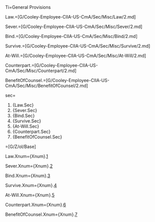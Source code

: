 Ti=General Provisions

Law.=[G/Cooley-Employee-CIIA-US-CmA/Sec/Misc/Law/2.md]

Sever.=[G/Cooley-Employee-CIIA-US-CmA/Sec/Misc/Sever/2.md]

Bind.=[G/Cooley-Employee-CIIA-US-CmA/Sec/Misc/Bind/2.md]

Survive.=[G/Cooley-Employee-CIIA-US-CmA/Sec/Misc/Survive/2.md]

At-Will.=[G/Cooley-Employee-CIIA-US-CmA/Sec/Misc/At-Will/2.md]

Counterpart.=[G/Cooley-Employee-CIIA-US-CmA/Sec/Misc/Counterpart/2.md]

BenefitOfCounsel.=[G/Cooley-Employee-CIIA-US-CmA/Sec/Misc/BenefitOfCounsel/2.md]
 
sec=<ol class="secs-and"><li>{Law.Sec}<li>{Sever.Sec}<li>{Bind.Sec}<li>{Survive.Sec}<li>{At-Will.Sec}<li>{Counterpart.Sec}<li>{BenefitOfCounsel.Sec}</ol>

=[G/Z/ol/Base]

Law.Xnum={Xnum}.<a href="#Misc.Law.Sec" class="xref">1</a>

Sever.Xnum={Xnum}.<a href="#Misc.Sever.Sec" class="xref">2</a>

Bind.Xnum={Xnum}.<a href="#Misc.Bind.Sec" class="xref">3</a>

Survive.Xnum={Xnum}.<a href="#Misc.Survive.Sec" class="xref">4</a>

At-Will.Xnum={Xnum}.<a href="#Misc.At-Will.Sec" class="xref">5</a>

Counterpart.Xnum={Xnum}.<a href="#Misc.Counterpart.Sec" class="xref">6</a>

BenefitOfCounsel.Xnum={Xnum}.<a href="#Misc.BenefitOfCounsel.Sec" class="xref">7</a>

